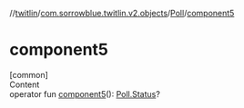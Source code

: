 //[twitlin](../../index.md)/[com.sorrowblue.twitlin.v2.objects](../index.md)/[Poll](index.md)/[component5](component5.md)



# component5  
[common]  
Content  
operator fun [component5](component5.md)(): [Poll.Status](-status/index.md)?  



